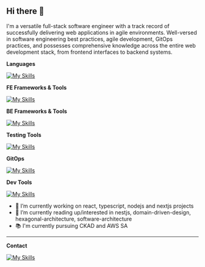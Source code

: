 ## Hi there 👋

<!--
**yaminmhd/yaminmhd** is a ✨ _special_ ✨ repository because its `README.md` (this file) appears on your GitHub profile.
-->
I'm a versatile full-stack software engineer with a track record of successfully delivering web applications in agile environments. Well-versed in software engineering best practices, agile development, GitOps practices, and possesses comprehensive knowledge across the entire web development stack, from frontend interfaces to backend systems.

**Languages**

[![My Skills](https://skillicons.dev/icons?i=ts,js,java&perline=3)](https://skillicons.dev)

**FE Frameworks & Tools**

[![My Skills](https://skillicons.dev/icons?i=react,redux,nextjs&perline=7)](https://skillicons.dev)

**BE Frameworks & Tools**

[![My Skills](https://skillicons.dev/icons?i=nodejs,nestjs,prisma,docker,postgres,mysql&perline=6)](https://skillicons.dev)

**Testing Tools**

[![My Skills](https://skillicons.dev/icons?i=cypress,jest,vitest&perline=4)](https://skillicons.dev)

**GitOps**

[![My Skills](https://skillicons.dev/icons?i=aws,kubernetes,grafana,elasticsearch&perline=4)](https://skillicons.dev)

**Dev Tools**

[![My Skills](https://skillicons.dev/icons?i=vscode,git&perline=22)](https://skillicons.dev)

- 🔭 I’m currently working on react, typescript, nodejs and nextjs projects 
- 🌱 I’m currently reading up/interested in nestjs, domain-driven-design, hexagonal-architecture, software-architecture
- 📚 I'm currently pursuing CKAD and AWS SA

---

**Contact** 

[![My Skills](https://skillicons.dev/icons?i=linkedin&perline=3)](https://www.linkedin.com/in/yamin-razak-695997b8/)
